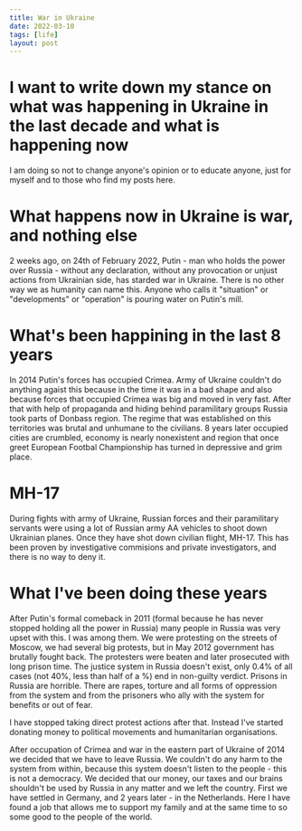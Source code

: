 ```yaml
---
title: War in Ukraine
date: 2022-03-10
tags: [life]
layout: post
---
```

# I want to write down my stance on what was happening in Ukraine in the last decade and what is happening now
I am doing so not to change anyone's opinion or to educate anyone, just for myself and to those who find my posts here.

# What happens now in Ukraine is war, and nothing else
2 weeks ago, on 24th of February 2022, Putin - man who holds the power over Russia - without any declaration, 
without any provocation or unjust actions from Ukrainian side, has starded war in Ukraine.
There is no other way we as humanity can name this. Anyone who calls it "situation" or "developments"
or "operation" is pouring water on Putin's mill.

# What's been happining in the last 8 years
In 2014 Putin's forces has occupied Crimea. Army of Ukraine couldn't do anything agaist this because in the time 
it was in a bad shape and also because forces that occupied Crimea was big and moved in very fast.
After that with help of propaganda and hiding behind paramilitary groups Russia took parts of Donbass region.
The regime that was established on this territories was brutal and unhumane to the civilians. 8 years later occupied 
cities are crumbled, economy is nearly nonexistent and region that once greet European Footbal Championship
has turned in depressive and grim place.

# MH-17
During fights with army of Ukraine, Russian forces and their paramilitary servants were using a lot of Russian army
AA vehicles to shoot down Ukrainian planes. Once they have shot down civilian flight, MH-17. This has been proven by 
investigative commisions and private investigators, and there is no way to deny it.

# What I've been doing these years
After Putin's formal comeback in 2011 (formal because he has never stopped holding all the power in Russia) many 
people in Russia was very upset with this. I was among them. We were protesting on the streets of Moscow, we 
had several big protests, but in May 2012 government has brutally fought back. The protesters were beaten and later
prosecuted with long prison time. The justice system in Russia doesn't exist, only 0.4% of all cases (not 40%, less than 
half of a %) end in non-guilty verdict. Prisons in Russia are horrible. There are rapes, torture and all forms of 
oppression from the system and from the prisoners who ally with the system for benefits or out of fear.

I have stopped taking direct protest actions after that. Instead I've started donating money to political movements
and humanitarian organisations.

After occupation of Crimea and war in the eastern part of Ukraine of 2014 we decided that we have to leave Russia.
We couldn't do any harm to the system from within, because this system doesn't listen to the people - 
this is not a democracy. We decided that our money, our taxes and our brains shouldn't be used by Russia in any 
matter and we left the country. First we have settled in Germany, and 2 years later - in the Netherlands.
Here I have found a job that allows me to support my family and at the same time to so some good to the people of the
world. 
